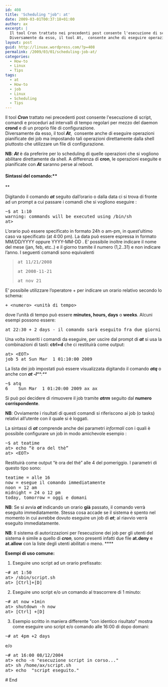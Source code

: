```yaml
---
id: 408
title: 'Scheduling "job": at'
date: 2009-03-01T00:37:18+01:00
author: ax
excerpt: |
  Il tool Cron trattato nei precedenti post consente l'esecuzione di script, comandi e proceduri ad intervalli di tempo regolari per mezzo del daemon crond e di un proprio file di configurazione.
  Diversamente da esso, il tool At,  consente anche di eseguire operazioni pianificate dei job ma impostando tali operazioni direttamente dalla shell piuttosto che utilizzare un file di configurazione.
layout: post
guid: http://linuax.wordpress.com/?p=408
permalink: /2009/03/01/scheduling-job-at/
categories:
  - How-to
  - Linux
  - Tips
tags:
  - at
  - How-to
  - job
  - Linux
  - Scheduling
  - Tips
---
```

Il tool _**Cron**_ trattato nei precedenti post consente l'esecuzione di script, comandi e proceduri ad intervalli di tempo regolari per mezzo del daemon **crond** e di un proprio file di configurazione.  
Diversamente da esso, il tool _**At**_,  consente anche di eseguire operazioni pianificate dei job ma impostando tali operazioni direttamente dalla shell piuttosto che utilizzare un file di configurazione.

**NB**: _**At**_ è da preferire per lo scheduling di quelle operazioni che si vogliono abilitare direttamente da shell. A differenza di **cron**, le operazioni eseguite e pianificate con _**At**_ saranno perse al reboot.

#### Sintassi del comando:**  
** 

Digitando il comando _**at**_ seguito dall’orario o dalla data ci si trova di fronte ad un prompt a cui passare i comandi che si vogliono eseguire :

<pre>~$ at 1:10
warning: commands will be executed using /bin/sh
at&gt;</pre>

L’orario può essere specificato in formato 24h o am-pm, in quest’ultimo caso va specificato (at 4:00 pm). La data può essere espressa in formato MM/DD/YYYY oppure YYYY-MM-DD . E’ possibile inoltre indicare il nome del mese (jan, feb, etc..) e il giorno tramite il numero (1,2..31) e non indicare l’anno. I seguenti comandi sono equivalenti

> <pre>at 11/21/2008</pre>
> 
> <pre>at 2008-11-21</pre>
> 
> <pre>at nov 21</pre>

E’ possibile utilizzare l’operatore + per indicare un orario relativo secondo lo schema:

<pre>+ &lt;numero&gt; &lt;unità di tempo&gt;<strong> </strong></pre>

dove l’unità di tempo può essere **minutes, hours, days** o **weeks**. Alcuni esempi possono essere:

<pre>at 22:30 + 2 days - il comando sarà eseguito fra due giorni alle 22 e 30</pre>

Una volta inseriti i comandi da eseguire, per uscire dal prompt di _**at**_ si usa la combinazioni di tasti: **ctrl+d** che ci restituirà come output:

<pre>at&gt; &lt;EOT&gt;
job 5 at Sun Mar  1 01:10:00 2009</pre>

La lista dei job impostati può essere visualizzata digitando il comando _**atq**_ o anche con _**at -l****:**_

<pre>~$ atq                                                                  
6    Sun Mar  1 01:20:00 2009 ax ax</pre>

Si può poi decidere di rimuovere il job tramite _**atrm**_ seguito dal **numero corrispondente**.

**NB**: Ovviamente i risultati di questi comandi si riferiscono ai job (o tasks) relativi all’utente con il quale si è loggati.

La sintassi di _**at**_ comprende anche dei parametri _informali_ con i quali è possibile configurare un job in modo amichevole esempio :

<pre>~$ at teatime
at&gt; echo “è ora del thè”
at&gt; &lt;EOT&gt;</pre>

Restituirà come output “è ora del thè” alle 4 del pomeriggio. I parametri di questo tipo sono:

<pre>teatime = alle 16
now = esegue il comando immediatamente
noon = 12 am
midnight = 24 o 12 pm
today, tomorrow = oggi e domani</pre>

**NB**: Se si avvia _**at**_ indicando un orario **già** passato, il comando verrà eseguito immediatamente. Stessa cosa accade se il sistema è spento nel momento in cui avrebbe dovuto eseguire un job di _**at**_; al riavvio verrà eseguito immediatamente.

**NB**: Il sistema di autorizzazioni per l’esecuzione dei job per gli utenti del sistema è simile a quello di _**cron**_, sono presenti infatti due file **at.deny** e **at.allow** con la liste degli utenti abilitati o meno. ****

**Esempi di uso comune:**

1. Eseguire uno script ad un orario prefissato:

<pre>~# at 1:50
at&gt; /sbin/script.sh
at&gt; [Ctrl]+[D]</pre>

2. Eseguire uno script e/o un comando al trascorrere di 1 minuto:

<pre>~# at now +1min
at&gt; shutdown -h now
at&gt; [Ctrl] +[D]</pre>

3. Esempio scritto in maniera differente "con identico risultato" mostra come eseguire uno script e/o comando alle 16:00 di dopo domani:

<pre>~# at 4pm +2 days</pre>

e/o

<pre>~# at 16:00 08/12/2004
at&gt; echo -n "esecuzione script in corso..."
at&gt; sh /home/ax/script.sh
at&gt; echo  "script eseguito."</pre>

\# End